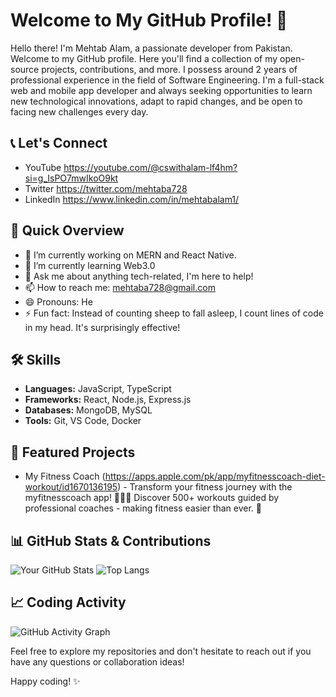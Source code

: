 # Welcome to My GitHub Profile! 👋

Hello there! I'm Mehtab Alam, a passionate developer from Pakistan. Welcome to my GitHub profile. Here you'll find a collection of my open-source projects, contributions, and more.
I possess around 2 years of professional experience in the field of Software Engineering. I'm a full-stack web and mobile app developer and always seeking opportunities to learn new technological innovations, adapt to rapid changes, and be open to facing new challenges every day.

## 📞 Let's Connect

- YouTube https://youtube.com/@cswithalam-lf4hm?si=g_IsPO7mwIkoO9kt
- Twitter https://twitter.com/mehtaba728
- LinkedIn https://www.linkedin.com/in/mehtabalam1/

## 🚀 Quick Overview

- 🔭 I’m currently working on MERN and React Native.
- 🌱 I’m currently learning Web3.0
- 💬 Ask me about anything tech-related, I'm here to help!
- 📫 How to reach me: mehtaba728@gmail.com
- 😄 Pronouns: He
- ⚡ Fun fact: Instead of counting sheep to fall asleep, I count lines of code in my head. It's surprisingly effective!

## 🛠️ Skills

- **Languages:** JavaScript, TypeScript
- **Frameworks:** React, Node.js, Express.js
- **Databases:** MongoDB, MySQL
- **Tools:** Git, VS Code, Docker

## 🌟 Featured Projects

- My Fitness Coach (https://apps.apple.com/pk/app/myfitnesscoach-diet-workout/id1670136195) - Transform your fitness journey with the myfitnesscoach app! 🏋️‍♀️💪 Discover 500+ workouts guided by professional coaches - making fitness easier than ever. 📲

## 📊 GitHub Stats & Contributions

![Your GitHub Stats](https://github-readme-stats.vercel.app/api?username=alammehtab&show_icons=true&theme=radical)
![Top Langs](https://github-readme-stats.vercel.app/api/top-langs/?username=alammehtab&layout=compact&theme=radical)

## 📈 Coding Activity

![GitHub Activity Graph](https://activity-graph.herokuapp.com/graph?username=alammehtab&bg_color=1F222E&color=F8D866&line=F85D7F&point=FFFFFF&hide_border=true)


Feel free to explore my repositories and don't hesitate to reach out if you have any questions or collaboration ideas!

Happy coding! ✨
